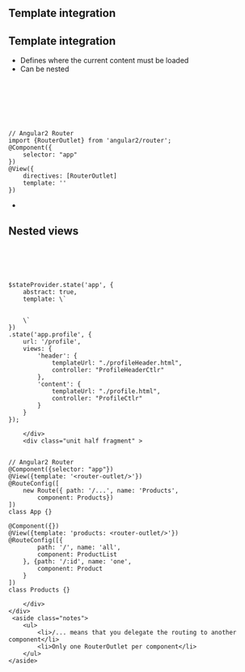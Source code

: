 <section>
    <h1>Template integration</h1>
</section>


<section>
    <h2>Template integration</h2>
    <ul>
        <li>Defines where the current content must be loaded</li>
        <li>Can be nested</li>
    </ul>
    <div class="grid">
        <div class="unit half fragment">
<pre><code class="html" data-trim>
<!-- AngularJS 1.x with UI-Router -->
<ui-view>
<!-- Current state content will load here! -->
</ui-view>
</code></pre>
        </div>
        <div class="unit half fragment" >
<pre><code class="typescript" data-trim>
// Angular2 Router
import {RouterOutlet} from 'angular2/router';
@Component({
    selector: "app"
})
@View({
    directives: [RouterOutlet]
    template: '<router-outlet></router-outlet>'
})
</code></pre>
        </div>
    </div>
     <aside class="notes">
        <ul>
            <li></li>
        </ul>
    </aside>
</section>

<section>
    <h2>Nested views</h2>
    <div class="grid">
        <div class="unit half fragment">
<pre><code class="html" data-trim>
<!-- AngularJS 1.x with UI-Router -->
<ui-view></ui-view>
</code></pre>

<pre><code class="js" data-trim>
$stateProvider.state('app', {
    abstract: true,
    template: \`
        <ui-view name="header"></ui-view>
        <ui-view name="content"></ui-view>
    \`
})
.state('app.profile', {
    url: '/profile',
    views: {
        'header': {
            templateUrl: "./profileHeader.html",
            controller: "ProfileHeaderCtlr"
        },
        'content': {
            templateUrl: "./profile.html",
            controller: "ProfileCtlr"
        }
    }
});
</code></pre>
        </div>
        <div class="unit half fragment" >
<pre><code class="typescript" data-trim>
// Angular2 Router
@Component({selector: "app"})
@View({template: '&lt;router-outlet/&gt;'})
@RouteConfig([
    new Route({ path: '/...', name: 'Products',
        component: Products})
])
class App {}

@Component({})
@View({template: 'products: &lt;router-outlet/&gt;'})
@RouteConfig([{
        path: '/', name: 'all',
        component: ProductList
    }, {path: '/:id', name: 'one',
        component: Product
    }
])
class Products {}
</code></pre>
        </div>
    </div>
     <aside class="notes">
        <ul>
            <li>/... means that you delegate the routing to another component</li>
            <li>Only one RouterOutlet per component</li>
        </ul>
    </aside>
</section>